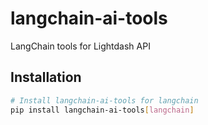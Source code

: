 # langchain-ai-tools

LangChain tools for Lightdash API

## Installation

```bash
# Install langchain-ai-tools for langchain
pip install langchain-ai-tools[langchain]
```
